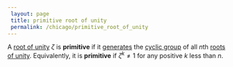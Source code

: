 ```yaml
---
 layout: page
 title: primitive root of unity
 permalink: /chicago/primitive_root_of_unity
---
```

A [root of unity](https://mathgloss.github.io/MathGloss/chicago/root_of_unity) $\zeta$ is **primitive** if it [generates](https://mathgloss.github.io/MathGloss/chicago/generating_set_of_a_group) the [cyclic group](https://mathgloss.github.io/MathGloss/chicago/cyclic_group) of all $n$th [roots of unity](https://mathgloss.github.io/MathGloss/chicago/root_of_unity). Equivalently, it is **primitive** if $\zeta^k\neq 1$ for any positive $k$ less than $n$. 